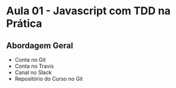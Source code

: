 # Aula 01 - Javascript com TDD na Prática
## Abordagem Geral

- Conta no Git
- Conta no Travis
- Canal no Slack
- Repositório do Curso no Git